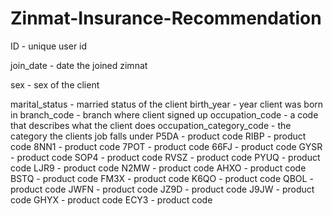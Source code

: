# Zinmat-Insurance-Recommendation
ID - unique user id

join_date - date the joined zimnat

sex - sex of the client

marital_status - married status of the client
birth_year - year client was born in
branch_code - branch where client signed up
occupation_code - a code that describes what the client does 
occupation_category_code - the category the clients job falls under
P5DA - product code
RIBP - product code
8NN1 - product code
7POT - product code
66FJ - product code
GYSR - product code
SOP4 - product code
RVSZ - product code
PYUQ - product code
LJR9 - product code
N2MW - product code
AHXO - product code
BSTQ - product code
FM3X - product code
K6QO - product code
QBOL - product code
JWFN - product code
JZ9D - product code
J9JW - product code
GHYX - product code
ECY3 - product code
